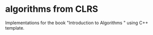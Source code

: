 algorithms from CLRS
====================

Implementations for the book  "Introduction to Algorithms " using C++ template.
